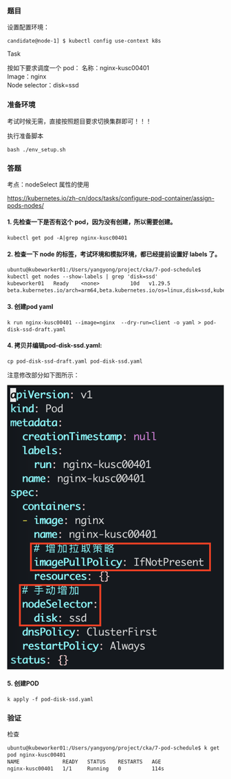 ### 题目

设置配置环境：

    candidate@node-1] $ kubectl config use-context k8s

Task

按如下要求调度一个 pod：
名称：nginx-kusc00401      
Image：nginx     
Node selector：disk=ssd

### 准备环境

考试时候无需，直接按照题目要求切换集群即可！！！

执行准备脚本

    bash ./env_setup.sh

### 答题

考点：nodeSelect 属性的使用

https://kubernetes.io/zh-cn/docs/tasks/configure-pod-container/assign-pods-nodes/

#### 1. 先检查一下是否有这个 pod，因为没有创建，所以需要创建。

    kubectl get pod -A|grep nginx-kusc00401

#### 2. 检查一下 node 的标签，考试环境和模拟环境，都已经提前设置好 labels 了。

```
ubuntu@kubeworker01:/Users/yangyong/project/cka/7-pod-schedule$ kubectl get nodes --show-labels | grep 'disk=ssd'
kubeworker01   Ready    <none>          10d   v1.29.5   beta.kubernetes.io/arch=arm64,beta.kubernetes.io/os=linux,disk=ssd,kubernetes.io/arch=arm64,kubernetes.io/hostname=kubeworker01,kubernetes.io/os=linux
```

#### 3. 创建pod yaml

    k run nginx-kusc00401 --image=nginx  --dry-run=client -o yaml > pod-disk-ssd-draft.yaml

#### 4. 拷贝并编辑pod-disk-ssd.yaml:

    cp pod-disk-ssd-draft.yaml pod-disk-ssd.yaml

注意修改部分如下图所示：

![](7-1.png)

#### 5. 创建POD

    k apply -f pod-disk-ssd.yaml

### 验证

检查

```
ubuntu@kubeworker01:/Users/yangyong/project/cka/7-pod-schedule$ k get pod nginx-kusc00401
NAME              READY   STATUS    RESTARTS   AGE
nginx-kusc00401   1/1     Running   0          114s
```